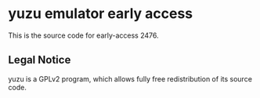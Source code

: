 yuzu emulator early access
=============

This is the source code for early-access 2476.

## Legal Notice

yuzu is a GPLv2 program, which allows fully free redistribution of its source code.